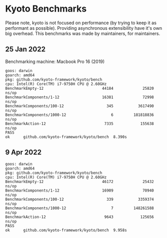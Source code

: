 
# Kyoto Benchmarks

Please note, kyoto is not focused on performance (by trying to keep it as performant as possible).
Providing asynchronous extensibility have it's own big overhead.
This benchmarks was made by maintainers, for maintainers.

## 25 Jan 2022

Benchmarking machine: Macbook Pro 16 (2019)

```
goos: darwin
goarch: amd64
pkg: github.com/kyoto-framework/kyoto/bench
cpu: Intel(R) Core(TM) i7-9750H CPU @ 2.60GHz
BenchmarkEmpty-12                          44184             25820 ns/op
BenchmarkComponents/1-12                   16381             72998 ns/op
BenchmarkComponents/100-12                   345           3617490 ns/op
BenchmarkComponents/1000-12                    6         181818836 ns/op
BenchmarkAction-12                          7335            155638 ns/op
PASS
ok      github.com/kyoto-framework/kyoto/bench  8.390s
```

## 9 Apr 2022

```
goos: darwin
goarch: amd64
pkg: github.com/kyoto-framework/kyoto/bench
cpu: Intel(R) Core(TM) i7-9750H CPU @ 2.60GHz
BenchmarkEmpty-12                          46172             25432 ns/op
BenchmarkComponents/1-12                   16909             70940 ns/op
BenchmarkComponents/100-12                   339           3359374 ns/op
BenchmarkComponents/1000-12                    7         148261588 ns/op
BenchmarkAction-12                          9643            125656 ns/op
PASS
ok      github.com/kyoto-framework/kyoto/bench  9.958s
```
